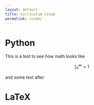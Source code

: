 ```yaml
---
layout: default
title: Curriculum vitae
permalink: /code/ 
---
```


# Python

This is a test to see how math looks like

$$
\int_0^\infty = 1
$$

and some text after

# LaTeX